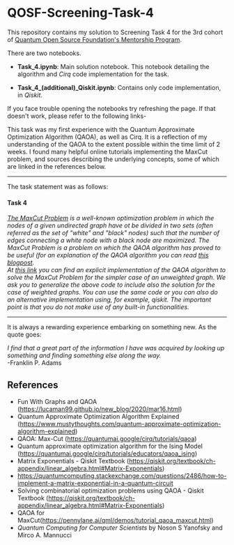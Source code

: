 # QOSF-Screening-Task-4
This repository contains my solution to Screening Task 4 for the 3rd cohort of [Quantum Open Source Foundation's Mentorship Program](https://qosf.org/qc_mentorship/).  

There are two notebooks.  

* **Task_4.ipynb**: Main solution notebook. This notebook detailing the algorithm and _Cirq_ code implementation for the task.  

* **Task_4_(additional)_Qiskit.ipynb**: Contains only code implementation, in _Qiskit_.

If you face trouble opening the notebooks try refreshing the page. If that doesn't work, please refer to the following links-

This task was my first experience with the Quantum Approximate Optimization Algorithm (QAOA), as well as Cirq. It is a reflection of my understanding of the QAOA to the extent possible within the time limit of 2 weeks. I found many helpful online tutorials implementing the MaxCut problem, and sources describing the underlying concepts, some of which are linked in the references below.  

---

The task statement was as follows:  
#### Task 4
_[The MaxCut Problem](https://en.wikipedia.org/wiki/Maximum_cut) is a well-known optimization problem in which the nodes of a given undirected graph have ot be divided in two sets (often referred as the set of "white" and "black" nodes) such that the number of edges connecting a white node with a black node are maximized. The MaxCut Problem is a problem on which the QAOA algorithm has proved to be useful (for an explanation of the QAOA algorithm you can read [this blogpost](https://www.mustythoughts.com/quantum-approximate-optimization-algorithm-explained).  
At [this link](https://lucaman99.github.io/new_blog/2020/mar16.html) you can find an explicit implementation of the QAOA algorithm to solve the MaxCut Problem for the simpler case of an unweighted graph. We ask you to generalize the above code to include also the solution for the case of weighted graphs. You can use the same code or you can also do an alternative implementation using, for example, qiskit. The important point is that you do not make use of any built-in functionalities._

---

It is always a rewarding experience embarking on something new. As the quote goes:  

_I find that a great part of the information I have was acquired by looking up something and finding something else along the way._  
-Franklin P. Adams


## References
* Fun With Graphs and QAOA (https://lucaman99.github.io/new_blog/2020/mar16.html)
* Quantum Approximate Optimization Algorithm Explained (https://www.mustythoughts.com/quantum-approximate-optimization-algorithm-explained)
* QAOA: Max-Cut (https://quantumai.google/cirq/tutorials/qaoa)
* Quantum approximate optimization algorithm for the Ising Model (https://quantumai.google/cirq/tutorials/educators/qaoa_ising)
* Matrix Exponentials - Qiskit Textbook (https://qiskit.org/textbook/ch-appendix/linear_algebra.html#Matrix-Exponentials)
* https://quantumcomputing.stackexchange.com/questions/2486/how-to-implement-a-matrix-exponential-in-a-quantum-circuit
* Solving combinatorial optimization problems using QAOA - Qiskit Textbook (https://qiskit.org/textbook/ch-appendix/linear_algebra.html#Matrix-Exponentials)
* QAOA for MaxCut(https://pennylane.ai/qml/demos/tutorial_qaoa_maxcut.html)
* _Quantum Computing for Computer Scientists_ by Noson S Yanofsky and Mirco A. Mannucci
